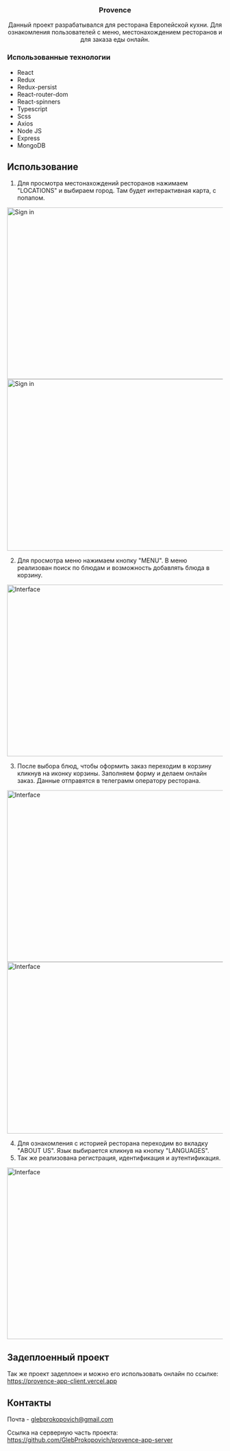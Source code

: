 <br />
<div align="center">

  <h3 align="center">Provence</h3>

  <p align="center">
  Данный проект разрабатывался для ресторана Европейской кухни. Для ознакомления пользователей с меню, местонахождением ресторанов и для заказа еды онлайн.<br />
  </p>
</div>


### Использованные технологии

* React
* Redux
* Redux-persist
* React-router-dom
* React-spinners
* Typescript
* Scss
* Axios
* Node JS
* Express
* MongoDB

   
## Использование

1. Для просмотра местонахождений ресторанов нажимаем "LOCATIONS" и выбираем город. Там будет интерактивная карта, с попапом.

<img src="https://i.ibb.co/mH1XQ2c/2023-06-18-21-46-33.png" alt="Sign in" width="1000" height="400">
<img src="https://i.ibb.co/nLVpF69/2023-06-18-21-48-01.png" alt="Sign in" width="1000" height="400">


2. Для просмотра меню нажимаем кнопку "MENU". В меню реализован поиск по блюдам и возможность добавлять блюда в корзину.

<img src="https://i.ibb.co/bXkL8zQ/2023-06-18-21-50-29.png" alt="Interface" width="1000" height="400">
   
3. После выбора блюд, чтобы оформить заказ переходим в корзину кликнув на иконку корзины. Заполняем форму и делаем онлайн заказ. Данные отправятся в телеграмм оператору ресторана.
   
<img src="https://i.ibb.co/p2xrc5V/2023-06-18-21-53-50.png" alt="Interface" width="1000" height="400">
<img src="https://i.ibb.co/vdRC9pC/2023-06-18-21-55-08.png" alt="Interface" width="1000" height="400">

4. Для ознакомления с историей ресторана переходим во вкладку "ABOUT US". Язык выбирается кликнув на кнопку "LANGUAGES".
5. Так же реализована регистрация, идентификация и аутентификация.

<img src="https://i.ibb.co/m0xnzym/2023-06-18-21-59-26.png" alt="Interface" width="1000" height="400">


## Задеплоенный проект

Так же проект задеплоен и можно его использовать онлайн по ссылке:
https://provence-app-client.vercel.app

<!-- CONTACT -->
## Контакты

Почта - glebprokopovich@gmail.com

Ссылка на серверную часть проекта: https://github.com/GlebProkopovich/provence-app-server
